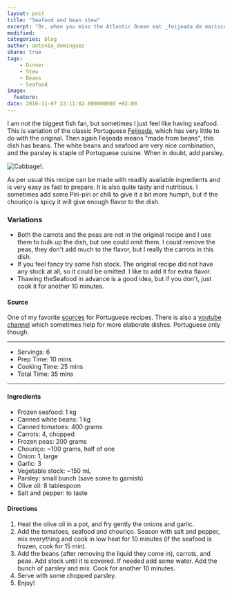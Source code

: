 ```yaml
---
layout: post
title: "Seafood and bean stew"
excerpt: "Or, when you miss the Atlantic Ocean eat _feijoada de marisco_."
modified:
categories: blog
author: antonio_domingues
share: true
tags:
    - Dinner
    - Stew
    - Beans
    - Seafood
image:
  feature:
date: 2016-11-07 22:11:02.000000000 +02:00
---
```


I am not the biggest fish fan, but sometimes I just feel like having seafood. This is variation of the classic Portuguese [Feijoada](https://en.wikipedia.org/wiki/Feijoada), which has very little to do with the original. Then again Feijoada means "made from beans", this dish has beans. The white beans and seafood are very nice combination, and the parsley is staple of Portuguese cuisine. When in doubt, add parsley. 

![Cabbage!.](https://dl.dropboxusercontent.com/u/9519660/foodforthepeople/img/SeafoodAndBeans.jpg)

As per usual this recipe can be made with readily available ingredients and is very easy as fast to prepare. It is also quite tasty and nutritious. I sometimes add some Piri-piri or chili to give it a bit more humph, but if the chouriço is spicy it will give enough flavor to the dish. 


### Variations

- Both the carrots and the peas are not in the original recipe and I use them to bulk up the dish, but one could omit them. I could remove the peas, they don't add much to the flavor, but I really the carrots in this dish.
- If you feel fancy try some fish stock. The original recipe did not have any stock at all, so it could be omitted. I like to add it for extra flavor.
- Thawing theSeafood in advance is a good idea, but if you don't, just cook it for another 10 minutes.  


#### Source

One of my favorite [sources](http://www.saborintenso.com/f40/feijoada-frutos-do-mar-10464/) for Portuguese recipes. There is also a [youtube channel](https://www.youtube.com/user/saborintensocom) which sometimes help for more elaborate dishes. Portuguese only though.


---
* Servings: 6
* Prep Time:  10 mins
* Cooking Time:  25 mins
* Total Time:  35 mins

---


#### Ingredients

* Frozen seafood: 1 kg
* Canned white beans: 1 kg
* Canned tomatoes: 400 grams
* Carrots: 4, chopped
* Frozen peas: 200 grams
* Chouriço: ~100 grams, half of one 
* Onion: 1, large
* Garlic: 3
* Vegetable stock: ~150 mL
* Parsley: small bunch (save some to garnish)
* Olive oil: 8 tablespoon
* Salt and pepper: to taste


#### Directions

1. Heat the olive oil in a pot, and fry gently the onions and garlic.
2. Add the tomatoes, seafood and chouriço. Season with salt and pepper, mix everything and cook in low heat for 10 minutes (if the seafood is frozen, cook for 15 min).   
3. Add the beans (after removing the liquid they come in), carrots, and peas. Add stock until it is covered. If needed add some water. Add the bunch of parsley and mix. Cook for another 10 minutes.
4. Serve with some chopped parsley.
5. Enjoy!
